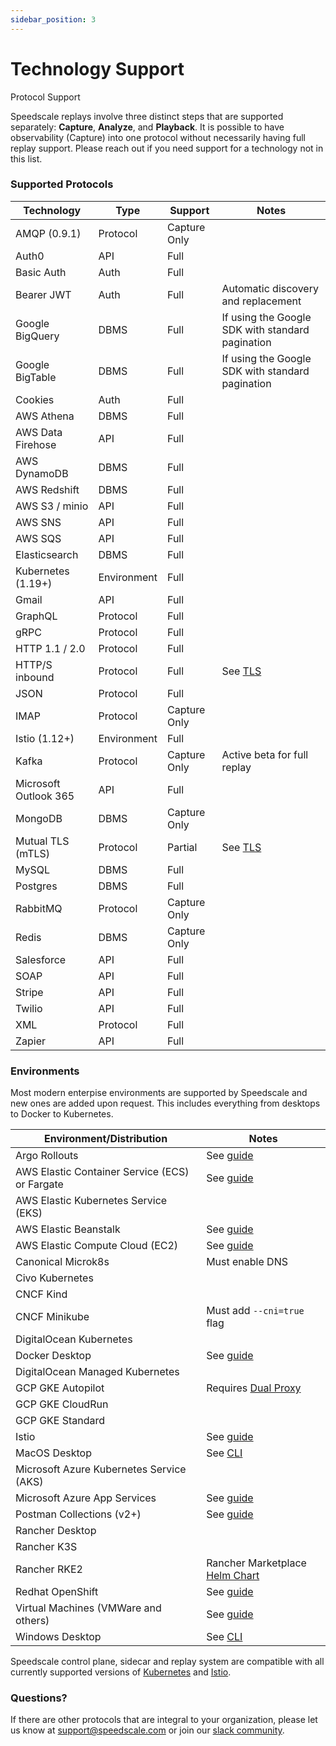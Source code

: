 ```yaml
---
sidebar_position: 3
---
```


# Technology Support

Protocol Support

Speedscale replays involve three distinct steps that are supported separately: **Capture**, **Analyze**, and **Playback**. It is possible to have observability (Capture) into one protocol without necessarily having full replay support. Please reach out if you need support for a technology not in this list.

### Supported Protocols <a href="#protocols" id="protocols"></a>

| Technology | Type | Support | Notes |
| ---------- | ---- | ------- | ----- |
| AMQP (0.9.1) | Protocol | Capture Only | |
| Auth0 | API | Full | |
| Basic Auth | Auth | Full | |
| Bearer JWT | Auth | Full | Automatic discovery and replacement|
| Google BigQuery | DBMS | Full | If using the Google SDK with standard pagination |
| Google BigTable | DBMS | Full | If using the Google SDK with standard pagination |
| Cookies | Auth | Full | |
| AWS Athena | DBMS | Full | |
| AWS Data Firehose | API | Full | |
| AWS DynamoDB | DBMS | Full | |
| AWS Redshift | DBMS | Full | |
| AWS S3 / minio | API | Full |  |
| AWS SNS | API | Full | |
| AWS SQS | API | Full | |
| Elasticsearch | DBMS | Full |  |
| Kubernetes (1.19+) | Environment | Full |  |
| Gmail | API | Full |  |
| GraphQL | Protocol | Full |  |
| gRPC | Protocol | Full |  |
| HTTP 1.1 / 2.0 | Protocol | Full |  |
| HTTP/S inbound | Protocol | Full | See [TLS](/setup/sidecar/tls/) |
| JSON | Protocol | Full |  |
| IMAP | Protocol | Capture Only |  |
| Istio (1.12+) | Environment | Full | |
| Kafka | Protocol | Capture Only | Active beta for full replay |
| Microsoft Outlook 365 | API | Full |  |
| MongoDB | DBMS | Capture Only |  |
| Mutual TLS (mTLS) | Protocol | Partial | See [TLS](/setup/sidecar/tls/) |
| MySQL | DBMS | Full | |
| Postgres | DBMS | Full |  |
| RabbitMQ | Protocol | Capture Only | |
| Redis | DBMS | Capture Only | |
| Salesforce | API | Full | |
| SOAP | API | Full | |
| Stripe | API | Full |  |
| Twilio | API | Full |  |
| XML | Protocol | Full |  |
| Zapier | API | Full | |

### Environments <a href="#environments" id ="environments"></a>

Most modern enterpise environments are supported by Speedscale and new ones are added upon request. This includes everything from desktops to Docker to Kubernetes.

| Environment/Distribution | Notes |
| ------------ | ----- |
| Argo Rollouts | See [guide](../guides/argo.md) |
| AWS Elastic Container Service (ECS) or Fargate | See [guide](../setup/install/ecs.md) |
| AWS Elastic Kubernetes Service (EKS) | |
| AWS Elastic Beanstalk | See [guide](../setup/install/beanstalk.md) |
| AWS Elastic Compute Cloud (EC2) | See [guide](../setup/install/vm.md) |
| Canonical Microk8s | Must enable DNS |
| Civo Kubernetes | |
| CNCF Kind | |
| CNCF Minikube | Must add `--cni=true` flag |
| DigitalOcean Kubernetes | |
| Docker Desktop | See [guide](../setup/install/docker.md) |
| DigitalOcean Managed Kubernetes | |
| GCP GKE Autopilot | Requires [Dual Proxy](/setup/sidecar/proxy-modes/) |
| GCP GKE CloudRun | |
| GCP GKE Standard | |
| Istio | See [guide](../setup/install/istio.md) |
| MacOS Desktop | See [CLI](../guides/cli.md) |
| Microsoft Azure Kubernetes Service (AKS) | |
| Microsoft Azure App Services | See [guide](../setup/install/azure.md) |
| Postman Collections (v2+) | See [guide](../guides/import-postman.md) |
| Rancher Desktop | |
| Rancher K3S | |
| Rancher RKE2 | Rancher Marketplace [Helm Chart](https://rancher.com/docs/rancher/v2.6/en/helm-charts/) |
| Redhat OpenShift | See [guide](../setup/install/openshift.md) |
| Virtual Machines (VMWare and others) | See [guide](../setup/install/vm.md) |
| Windows Desktop | See [CLI](../guides/cli.md) |

Speedscale control plane, sidecar and replay system are compatible with all currently supported versions of [Kubernetes](https://kubernetes.io/releases/) and [Istio](https://istio.io/latest/docs/releases/supported-releases/).

### Questions?

If there are other protocols that are integral to your organization, please let us know at [support@speedscale.com](mailto:support@speedscale.com) or join our [slack community](https://slack.speedscale.com).
